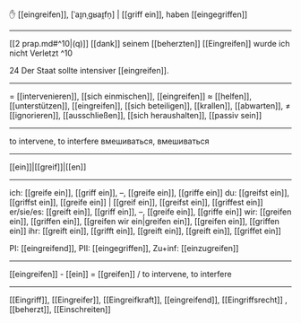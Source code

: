 ✋ [[eingreifen]], [ˈaɪ̯nˌɡʁaɪ̯fn̩] | [[griff ein]], haben [[eingegriffen]]

---
[[2 prap.md#^10|(q)]] [[dank]] seinem [[beherzten]] [[Eingreifen]] wurde ich nicht Verletzt ^10


24 Der Staat sollte intensiver [[eingreifen]].  

---
= [[intervenieren]], [[sich einmischen]], [[eingreifen]]
≈ [[helfen]], [[unterstützen]], [[eingreifen]], [[sich beteiligen]], [[krallen]],  [[abwarten]], 
≠ [[ignorieren]], [[ausschließen]], [[sich heraushalten]], [[passiv sein]]

---
to intervene, to interfere
вмешиваться, вмешиваться

---
[[ein]]|[[greif]]|[[en]]

---
ich: [[greife ein]], [[griff ein]], –, [[greife ein]], [[griffe ein]]
du: [[greifst ein]], [[griffst ein]], [[greife ein]] | [[greif ein]], [[greifst ein]], [[griffest ein]]
er/sie/es: [[greift ein]], [[griff ein]], –, [[greife ein]], [[griffe ein]]
wir: [[greifen ein]], [[griffen ein]], [[greifen wir ein|greifen ein]], [[greifen ein]], [[griffen ein]]
ihr: [[greift ein]], [[grifft ein]], [[greift ein]], [[greift ein]], [[griffet ein]]

PI: [[eingreifend]], PII: [[eingegriffen]], Zu+inf: [[einzugreifen]]

---
[[eingreifen]] - [[ein]] = [[greifen]] / to intervene, to interfere

---
[[Eingriff]], [[Eingreifer]], [[Eingreifkraft]], [[eingreifend]], [[Eingriffsrecht]]
, [[beherzt]], [[Einschreiten]]